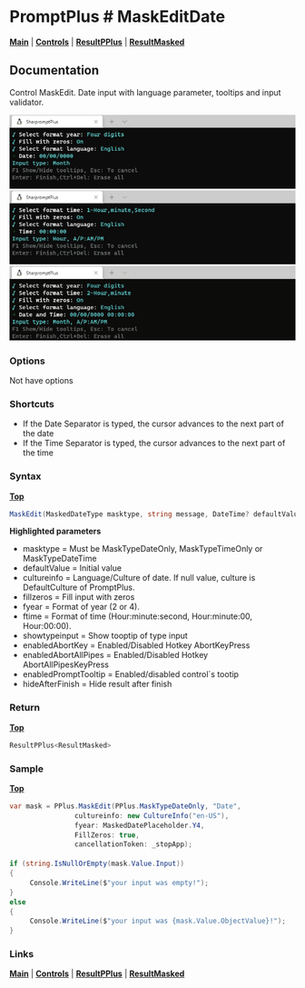 # PromptPlus # MaskEditDate
[**Main**](index.md#help) | 
[**Controls**](index.md#apis) |
[**ResultPPlus**](resultpplus) |
[**ResultMasked**](resultmasked)

## Documentation
Control MaskEdit. Date input with language parameter, tooltips and input validator.

![](./images/MaskEditDate.gif)
![](./images/MaskEditTime.gif)
![](./images/MaskEditDateTime.gif)

### Options
Not have options

### Shortcuts

- If the Date Separator is typed, the cursor advances to the next part of the date
- If the Time Separator is typed, the cursor advances to the next part of the time

### Syntax
[**Top**](#promptplus--maskeditdate)

```csharp
MaskEdit(MaskedDateType masktype, string message, DateTime? defaultValue = null, CultureInfo cultureinfo = null, bool fillzeros = false, bool showtypeinput = true, FormatYear fyear = FormatYear.Y4, FormatTime ftime = FormatTime.HMS, IList<Func<object, ValidationResult>> validators = null, bool enabledPromptTooltip = true, bool enabledAbortKey = true, bool enabledAbortAllPipes = true, bool hideAfterFinish = false, CancellationToken? cancellationToken = null)
```

**Highlighted parameters**
- masktype = Must be MaskTypeDateOnly, MaskTypeTimeOnly or MaskTypeDateTime
- defaultValue = Initial value
- cultureinfo = Language/Culture of date. If null value, culture is DefaultCulture of PromptPlus.
- fillzeros = Fill input with zeros
- fyear = Format of year (2 or 4).
- ftime = Format of time (Hour:minute:second, Hour:minute:00, Hour:00:00). 
- showtypeinput = Show tooptip of type input 
- enabledAbortKey = Enabled/Disabled Hotkey AbortKeyPress
- enabledAbortAllPipes = Enabled/Disabled Hotkey AbortAllPipesKeyPress
- enabledPromptTooltip = Enabled/disabled control´s tootip
- hideAfterFinish = Hide result after finish

### Return
[**Top**](#promptplus--maskeditgeneric)

```csharp
ResultPPlus<ResultMasked>
```

### Sample
[**Top**](#promptplus--maskeditgeneric)

```csharp
var mask = PPlus.MaskEdit(PPlus.MaskTypeDateOnly, "Date",
                cultureinfo: new CultureInfo("en-US"),
                fyear: MaskedDatePlaceholder.Y4,
                FillZeros: true,
                cancellationToken: _stopApp);

if (string.IsNullOrEmpty(mask.Value.Input))
{
     Console.WriteLine($"your input was empty!");
}
else
{
     Console.WriteLine($"your input was {mask.Value.ObjectValue}!");
}
```

### Links
[**Main**](index.md#help) | 
[**Controls**](index.md#apis) |
[**ResultPPlus**](resultpplus) |
[**ResultMasked**](resultmasked)
